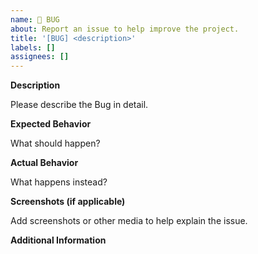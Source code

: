 ```yaml
---
name: 🐛 BUG
about: Report an issue to help improve the project.
title: '[BUG] <description>'
labels: []
assignees: []
---
```


**Description**

Please describe the Bug in detail.

**Expected Behavior**

What should happen?

**Actual Behavior**

What happens instead?

**Screenshots (if applicable)**

Add screenshots or other media to help explain the issue.

**Additional Information**
